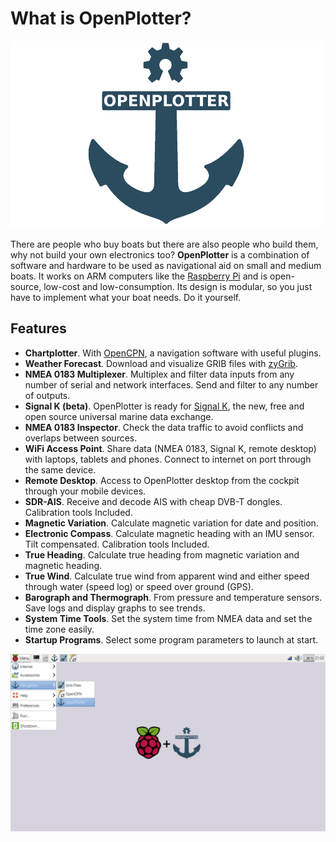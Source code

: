 What is OpenPlotter?
=======
![OpenPlotter logo](openplotter500x300.png)

There are people who buy boats but there are also people who build them, why not build your own electronics too? **OpenPlotter** is a combination of software and hardware to be used as navigational aid on small and medium boats. It works on ARM computers like the [Raspberry Pi](https://www.raspberrypi.org/) and is open-source, low-cost and low-consumption. Its design is modular, so you just have to implement what your boat needs. Do it yourself.

## Features

* **Chartplotter**. With [OpenCPN](http://opencpn.org), a navigation software with useful plugins.
* **Weather Forecast**. Download and visualize GRIB files with [zyGrib](http://www.zygrib.org).
* **NMEA 0183 Multiplexer**. Multiplex and filter data inputs from any number of serial and network interfaces. Send and filter to any number of outputs.
* **Signal K (beta)**. OpenPlotter is ready for [Signal K](http://signalk.org/), the new, free and open source universal marine data exchange.
* **NMEA 0183 Inspector**. Check the data traffic to avoid conflicts and overlaps between sources.
* **WiFi Access Point**. Share data (NMEA 0183, Signal K, remote desktop) with laptops, tablets and phones. Connect to internet on port through the same device.
* **Remote Desktop**. Access to OpenPlotter desktop from the cockpit through your mobile devices.
* **SDR-AIS**. Receive and decode AIS with cheap DVB-T dongles. Calibration tools Included.
* **Magnetic Variation**. Calculate magnetic variation for date and position.
* **Electronic Compass**. Calculate magnetic heading with an IMU sensor. Tilt compensated. Calibration tools Included.
* **True Heading**. Calculate true heading from magnetic variation and magnetic heading.
* **True Wind**. Calculate true wind from apparent wind and either speed through water (speed log) or speed over ground (GPS).
* **Barograph and Thermograph**. From pressure and temperature sensors. Save logs and display graphs to see trends.
* **System Time Tools**. Set the system time from NMEA data and set the time zone easily.
* **Startup Programs**. Select some program parameters to launch at start.

![OpenPlotter desktop](openplotter.png)